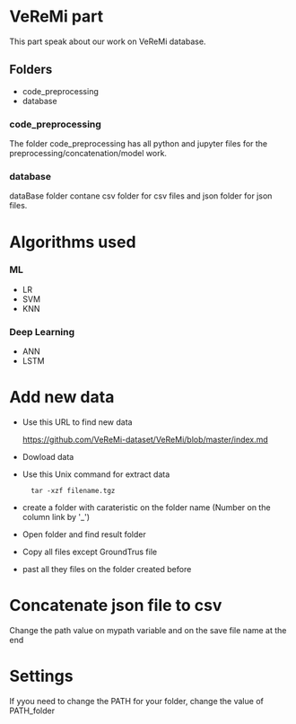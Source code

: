 # VeReMi part

This part speak about our work on VeReMi database.

## Folders

* code_preprocessing
* database

### code_preprocessing
The folder code_preprocessing has all python and jupyter files for the preprocessing/concatenation/model work.

### database
dataBase folder contane csv folder for csv files and json folder for json files.


# Algorithms used 

### ML
* LR
* SVM
* KNN

### Deep Learning
* ANN
* LSTM



# Add new data
- Use this URL to find new data

     https://github.com/VeReMi-dataset/VeReMi/blob/master/index.md

- Dowload data 

- Use this Unix command for extract data 

        tar -xzf filename.tgz

- create a folder with carateristic on the folder name (Number on the column link by '_')

- Open folder and find result folder
- Copy all files except GroundTrus file
- past all they files on the folder created before


# Concatenate json file to csv
Change the path value on mypath variable and on the save file name at the end 


# Settings
If yyou need to change the PATH for your folder, change the value of PATH_folder